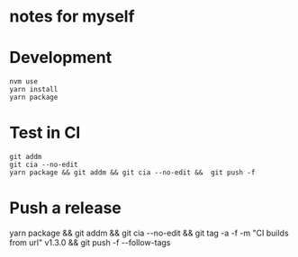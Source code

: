 # notes for myself

# Development

```
nvm use
yarn install
yarn package
```

# Test in CI

```
git addm
git cia --no-edit
yarn package && git addm && git cia --no-edit &&  git push -f
```

# Push a release

yarn package && git addm && git cia --no-edit &&  git tag -a -f -m "CI builds from url" v1.3.0 && git push -f --follow-tags
